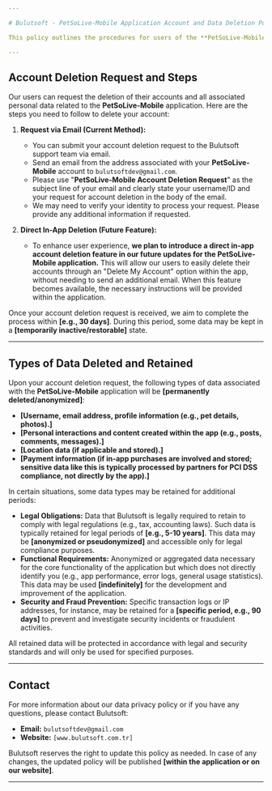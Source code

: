 ```yaml
---

# Bulutsoft - PetSoLive-Mobile Application Account and Data Deletion Policy

This policy outlines the procedures for users of the **PetSoLive-Mobile** application, provided by Bulutsoft, to delete their accounts and associated data. We prioritize our users' privacy and aim to give them full control over their personal data.

---
```


## Account Deletion Request and Steps

Our users can request the deletion of their accounts and all associated personal data related to the **PetSoLive-Mobile** application. Here are the steps you need to follow to delete your account:

1.  **Request via Email (Current Method):**
    * You can submit your account deletion request to the Bulutsoft support team via email.
    * Send an email from the address associated with your **PetSoLive-Mobile** account to `bulutsoftdev@gmail.com`.
    * Please use "**PetSoLive-Mobile Account Deletion Request**" as the subject line of your email and clearly state your username/ID and your request for account deletion in the body of the email.
    * We may need to verify your identity to process your request. Please provide any additional information if requested.

2.  **Direct In-App Deletion (Future Feature):**
    * To enhance user experience, **we plan to introduce a direct in-app account deletion feature in our future updates for the PetSoLive-Mobile application.** This will allow our users to easily delete their accounts through an "Delete My Account" option within the app, without needing to send an additional email. When this feature becomes available, the necessary instructions will be provided within the application.

Once your account deletion request is received, we aim to complete the process within **[e.g., 30 days]**. During this period, some data may be kept in a **[temporarily inactive/restorable]** state.

---

## Types of Data Deleted and Retained

Upon your account deletion request, the following types of data associated with the **PetSoLive-Mobile** application will be **[permanently deleted/anonymized]**:

* **[Username, email address, profile information (e.g., pet details, photos).]**
* **[Personal interactions and content created within the app (e.g., posts, comments, messages).]**
* **[Location data (if applicable and stored).]**
* **[Payment information (if in-app purchases are involved and stored; sensitive data like this is typically processed by partners for PCI DSS compliance, not directly by the app).]**

In certain situations, some data types may be retained for additional periods:

* **Legal Obligations:** Data that Bulutsoft is legally required to retain to comply with legal regulations (e.g., tax, accounting laws). Such data is typically retained for legal periods of **[e.g., 5-10 years]**. This data may be **[anonymized or pseudonymized]** and accessible only for legal compliance purposes.
* **Functional Requirements:** Anonymized or aggregated data necessary for the core functionality of the application but which does not directly identify you (e.g., app performance, error logs, general usage statistics). This data may be used **[indefinitely]** for the development and improvement of the application.
* **Security and Fraud Prevention:** Specific transaction logs or IP addresses, for instance, may be retained for a **[specific period, e.g., 90 days]** to prevent and investigate security incidents or fraudulent activities.

All retained data will be protected in accordance with legal and security standards and will only be used for specified purposes.

---

## Contact

For more information about our data privacy policy or if you have any questions, please contact Bulutsoft:

* **Email:** `bulutsoftdev@gmail.com`
* **Website:** `[www.bulutsoft.com.tr]`

Bulutsoft reserves the right to update this policy as needed. In case of any changes, the updated policy will be published **[within the application or on our website]**.

---
